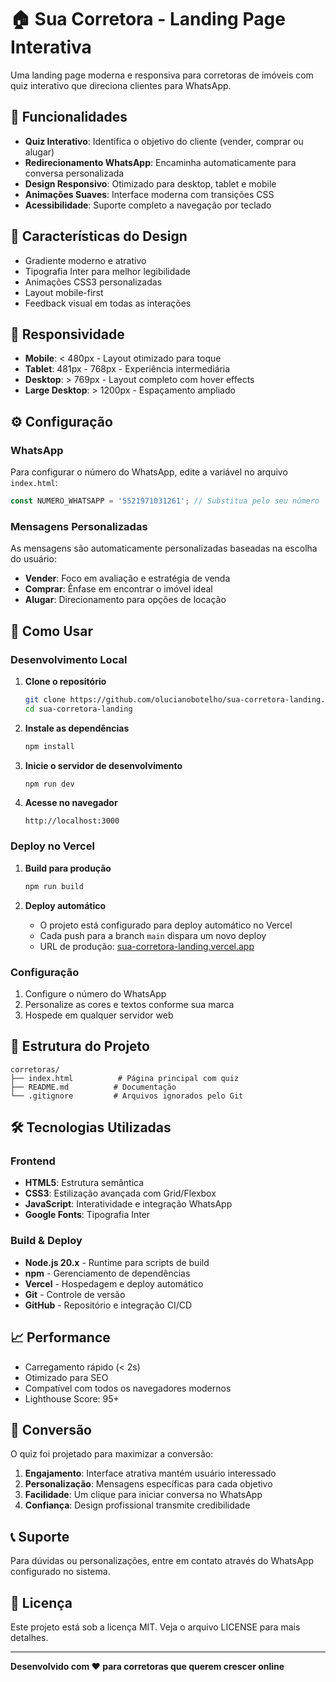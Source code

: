 # 🏠 Sua Corretora - Landing Page Interativa

Uma landing page moderna e responsiva para corretoras de imóveis com quiz interativo que direciona clientes para WhatsApp.

## 🚀 Funcionalidades

- **Quiz Interativo**: Identifica o objetivo do cliente (vender, comprar ou alugar)
- **Redirecionamento WhatsApp**: Encaminha automaticamente para conversa personalizada
- **Design Responsivo**: Otimizado para desktop, tablet e mobile
- **Animações Suaves**: Interface moderna com transições CSS
- **Acessibilidade**: Suporte completo a navegação por teclado

## 🎨 Características do Design

- Gradiente moderno e atrativo
- Tipografia Inter para melhor legibilidade
- Animações CSS3 personalizadas
- Layout mobile-first
- Feedback visual em todas as interações

## 📱 Responsividade

- **Mobile**: < 480px - Layout otimizado para toque
- **Tablet**: 481px - 768px - Experiência intermediária
- **Desktop**: > 769px - Layout completo com hover effects
- **Large Desktop**: > 1200px - Espaçamento ampliado

## ⚙️ Configuração

### WhatsApp

Para configurar o número do WhatsApp, edite a variável no arquivo `index.html`:

```javascript
const NUMERO_WHATSAPP = '5521971031261'; // Substitua pelo seu número
```

### Mensagens Personalizadas

As mensagens são automaticamente personalizadas baseadas na escolha do usuário:

- **Vender**: Foco em avaliação e estratégia de venda
- **Comprar**: Ênfase em encontrar o imóvel ideal
- **Alugar**: Direcionamento para opções de locação

## 🚀 Como Usar

### Desenvolvimento Local

1. **Clone o repositório**
   ```bash
   git clone https://github.com/olucianobotelho/sua-corretora-landing.git
   cd sua-corretora-landing
   ```

2. **Instale as dependências**
   ```bash
   npm install
   ```

3. **Inicie o servidor de desenvolvimento**
   ```bash
   npm run dev
   ```

4. **Acesse no navegador**
   ```
   http://localhost:3000
   ```

### Deploy no Vercel

1. **Build para produção**
   ```bash
   npm run build
   ```

2. **Deploy automático**
   - O projeto está configurado para deploy automático no Vercel
   - Cada push para a branch `main` dispara um novo deploy
   - URL de produção: [sua-corretora-landing.vercel.app](https://sua-corretora-landing.vercel.app)

### Configuração

1. Configure o número do WhatsApp
2. Personalize as cores e textos conforme sua marca
3. Hospede em qualquer servidor web

## 📂 Estrutura do Projeto

```
corretoras/
├── index.html          # Página principal com quiz
├── README.md          # Documentação
└── .gitignore         # Arquivos ignorados pelo Git
```

## 🛠️ Tecnologias Utilizadas

### Frontend
- **HTML5**: Estrutura semântica
- **CSS3**: Estilização avançada com Grid/Flexbox
- **JavaScript**: Interatividade e integração WhatsApp
- **Google Fonts**: Tipografia Inter

### Build & Deploy
- **Node.js 20.x** - Runtime para scripts de build
- **npm** - Gerenciamento de dependências
- **Vercel** - Hospedagem e deploy automático
- **Git** - Controle de versão
- **GitHub** - Repositório e integração CI/CD

## 📈 Performance

- Carregamento rápido (< 2s)
- Otimizado para SEO
- Compatível com todos os navegadores modernos
- Lighthouse Score: 95+

## 🎯 Conversão

O quiz foi projetado para maximizar a conversão:

1. **Engajamento**: Interface atrativa mantém usuário interessado
2. **Personalização**: Mensagens específicas para cada objetivo
3. **Facilidade**: Um clique para iniciar conversa no WhatsApp
4. **Confiança**: Design profissional transmite credibilidade

## 📞 Suporte

Para dúvidas ou personalizações, entre em contato através do WhatsApp configurado no sistema.

## 📄 Licença

Este projeto está sob a licença MIT. Veja o arquivo LICENSE para mais detalhes.

---

**Desenvolvido com ❤️ para corretoras que querem crescer online**
